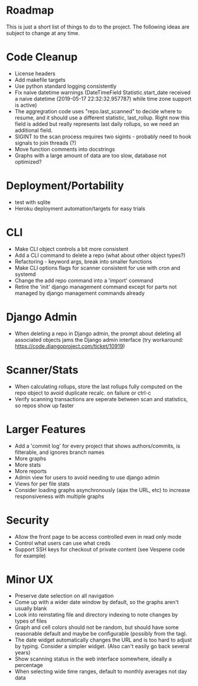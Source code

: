 Roadmap
=======

This is just a short list of things to do to the project. The following ideas are subject to change at any time.

Code Cleanup
============
- License headers
- Add makefile targets
- Use python standard logging consistently
- Fix naive datetime warnings (DateTimeField Statistic.start_date received a naive datetime (2019-05-17 22:32:32.957787) while time zone support is active)
- The aggregration code uses "repo.last_scanned" to decide where to resume, and it should use a different statistic, last_rollup. Right now this field is added but really represents last daily rollups, so we need an additional field.
- SIGINT to the scan process requires two sigints - probably need to hook signals to join threads (?)
- Move function comments into docstrings
- Graphs with a large amount of data are too slow, database not optimized?

Deployment/Portability
======================
- test with sqlite
- Heroku deployment automation/targets for easy trials

CLI
===
- Make CLI object controls a bit more consistent
- Add a CLI command to delete a repo (what about other object types?)
- Refactoring - keyword args, break into smaller functions
- Make CLI options flags for scanner consistent for use with cron and systemd
- Change the add repo command into a 'import' command
- Retire the 'init' django management command except for parts not managed by django management commands already

Django Admin
============
- When deleting a repo in Django admin, the prompt about deleting all associated objects jams the Django admin interface (try workaround: https://code.djangoproject.com/ticket/10919)

Scanner/Stats
=============
- When calculating rollups, store the last rollups fully computed on the repo object to avoid duplicate recalc. on failure or ctrl-c
- Verify scanning transactions are seperate between scan and statistics, so repos show up faster

Larger Features
===============
- Add a 'commit log' for every project that shows authors/commits, is filterable, and ignores branch names
- More graphs
- More stats
- More reports
- Admin view for users to avoid needing to use django admin
- Views for per file stats
- Consider loading graphs asynchronously (ajax the URL, etc) to increase responsiveness with multiple graphs

Security
========
- Allow the front page to be access controlled even in read only mode
- Control what users can use what creds
- Support SSH keys for checkout of private content (see Vespene code for example)

Minor UX
========
- Preserve date selection on all navigation
- Come up with a wider date window by default, so the graphs aren't usually blank
- Look into reinstating file and directory indexing to note changes by types of files
- Graph and cell colors should  not be random, but should have some reasonable default and maybe be configurable (possibly from the tag).
- The date widget automatically changes the URL and is too hard to adjust by typing. Consider a simpler widget.  (Also can't easily go back several years)
- Show scanning status in the web interface somewhere, ideally a percentage
- When selecting wide time ranges, default to monthly averages not day data


